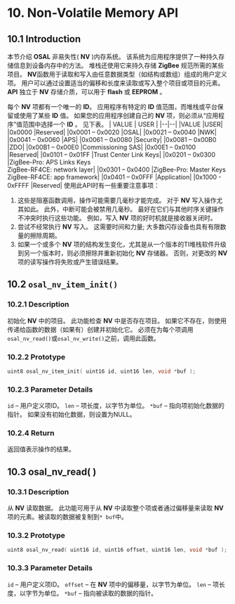 
# 10. Non-Volatile Memory API
## 10.1 Introduction
本节介绍 **OSAL** 非易失性( **NV** )内存系统。 该系统为应用程序提供了一种持久存储信息到设备内存中的方法。 堆栈还使用它来持久存储 **ZigBee** 规范所需的某些项目。 **NV**函数用于读取和写入由任意数据类型（如结构或数组）组成的用户定义项。 用户可以通过设置适当的偏移和长度来读取或写入整个项目或项目的元素。 **API** 独立于 **NV** 存储介质，可以用于 **flash** 或 **EEPROM** 。

每个 **NV** 项都有一个唯一的 **ID**。 应用程序有特定的 **ID** 值范围，而堆栈或平台保留或使用了某些 **ID** 值。 如果您的应用程序创建自己的 **NV** 项，则必须从“应用程序”值范围中选择一个 **ID** 。 见下表。
| VALUE | USER |
|--|--|
|VALUE |USER|
|0x0000 |Reserved|
|0x0001 – 0x0020 |OSAL|
|0x0021 – 0x0040 |NWK|
|0x0041 – 0x0060 |APS|
|0x0061 – 0x0080 |Security|
|0x0081 – 0x00B0 |ZDO|
|0x00B1 – 0x00E0 |Commissioning SAS|
|0x00E1 – 0x0100 |Reserved|
|0x0101 – 0x01FF |Trust Center Link Keys|
|0x0201 – 0x0300 |ZigBee-Pro: APS Links Keys <br>ZigBee-RF4CE: network layer|
|0x0301 – 0x0400 |ZigBee-Pro: Master Keys <br>ZigBee-RF4CE: app framework|
|0x0401 – 0x0FFF |Application|
|0x1000 - 0xFFFF |Reserved|
使用此API时有一些重要注意事项：
1. 这些是阻塞函数调用，操作可能需要几毫秒才能完成。 对于 **NV** 写入操作尤其如此。 此外，中断可能会被禁用几毫秒。 最好在它们与其他时序关键操作不冲突时执行这些功能。 例如，写入 **NV** 项的好时机就是接收器关闭时。
2. 尝试不经常执行 **NV** 写入。 这需要时间和力量; 大多数闪存设备也具有有限数量的擦除周期。
3. 如果一个或多个 **NV** 项的结构发生变化，尤其是从一个版本的TI堆栈软件升级到另一个版本时，则必须擦除并重新初始化 **NV** 存储器。 否则，对更改的 **NV** 项的读写操作将失败或产生错误结果。
## 10.2 `osal_nv_item_init()`
### 10.2.1 Description
初始化 **NV** 中的项目。 此功能检查 **NV** 中是否存在项目。 如果它不存在，则使用传递给函数的数据（如果有）创建并初始化它。
必须在为每个项调用`osal_nv_read()`或`osal_nv_write()`之前，调用此函数。
### 10.2.2 Prototype
``` c
uint8 osal_nv_item_init( uint16 id, uint16 len, void *buf );
```
### 10.2.3 Parameter Details
`id` – 用户定义项ID。
`len` – 项长度，以字节为单位。
`*buf` – 指向项初始化数据的指针。 如果没有初始化数据，则设置为NULL。
### 10.2.4 Return
返回值表示操作的结果。
## 10.3 osal_nv_read( )
### 10.3.1 Description
从 **NV** 读取数据。 此功能可用于从 **NV** 中读取整个项或者通过偏移量来读取 **NV** 项的元素。被读取的数据被复制到`* buf`中。
### 10.3.2 Prototype
``` c
uint8 osal_nv_read( uint16 id, uint16 offset, uint16 len, void *buf );
```
### 10.3.3 Parameter Details
`id` – 用户定义项ID。
`offset` – 在 **NV** 项中的偏移量，以字节为单位。
`len` – 项长度，以字节为单位。
`*buf` – 指向被读取的数据的指针。
<!--stackedit_data:
eyJoaXN0b3J5IjpbLTEwNDM3NDExOTAsLTE2ODQ0MDMzMTMsMT
E3MjMzMDk2NiwtMTI2NTc5MDM5MiwyMDg0NzQ4MTEyLDEwOTM1
NjAxMTAsMTYxMjM5MTE4MSwxNjgzNDUzNzA1LDE1NTY5NjIzN1
19
-->